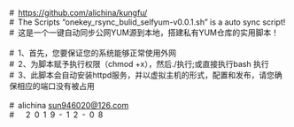 #&ensp;https://github.com/alichina/kungfu/ <br>
#&ensp;The Scripts “onekey_rsync_bulid_selfyum-v0.0.1.sh” is a auto sync script! <br>
#&ensp;这是一个一键自动同步公网YUM源到本地，搭建私有YUM仓库的实用脚本！ <br>
 <br>
#&ensp;1、首先，您要保证您的系统能够正常使用外网 <br>
#&ensp;2、为脚本赋予执行权限（chmod +x），然后./执行;或直接执行bash 执行 <br>
#&ensp;3、此脚本会自动安装httpd服务，并以虚拟主机的形式，配置和发布，请您确保相应的端口没有被占用 <br>
 <br>
#&ensp;alichina <sun946020@126.com> <br>
#&ensp;&ensp;&ensp;2&ensp;0&ensp;1&ensp;9&ensp;-&ensp;1&ensp;2&ensp;-&ensp;0&ensp;8 <br>

